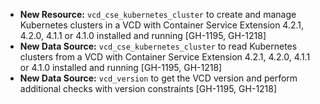 * **New Resource:** `vcd_cse_kubernetes_cluster` to create and manage Kubernetes clusters in a VCD with Container Service Extension
  4.2.1, 4.2.0, 4.1.1 or 4.1.0 installed and running [GH-1195, GH-1218]
* **New Data Source:** `vcd_cse_kubernetes_cluster` to read Kubernetes clusters from a VCD with Container Service Extension
  4.2.1, 4.2.0, 4.1.1 or 4.1.0 installed and running [GH-1195, GH-1218]
* **New Data Source:** `vcd_version` to get the VCD version and perform additional checks with version constraints [GH-1195, GH-1218]